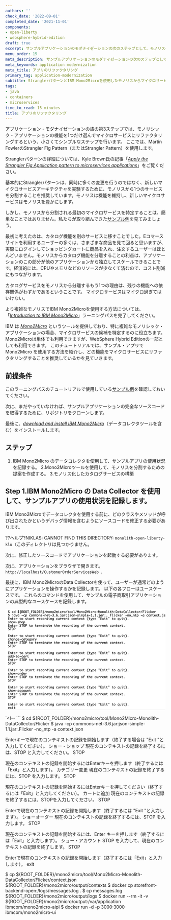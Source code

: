 ```yaml
---
authors: ''
check_date: '2022-09-01'
completed_date: '2021-11-01'
components:
- open-liberty
- websphere-hybrid-edition
draft: true
excerpt: サンプルアプリケーションのモダナイゼーションの次のステップとして、モノリスの機能の1つをマイクロサービスにリファクタリングします。
menu_order: 15
meta_description: サンプルアプリケーションのモダナイゼーションの次のステップとして、モノリスの機能の1つをマイクロサービスにリファクタリングします。
meta_keywords: application modernization
meta_title: アプリのリファクタリング
primary_tag: application-modernization
subtitle: StranglerパターンとIBM Mono2Microを使用したモノリスからマイクロサービスへのリファクタリング
tags:
- java
- containers
- microservices
time_to_read: 15 minutes
title: アプリのリファクタリング
---
```


アプリケーション・モダナイゼーションの旅の第3ステップでは、モノリシック・アプリケーションの機能を1つだけ選んでマイクロサービスにリファクタリングするという、小さくてシンプルなステップを行います。  ここでは、Martin FowlerのStrangler Fig Pattern（またはStrangler Pattern）を使用します。

<sidebar><p>Stranglerパターンの詳細については、Kyle Brown氏の記事「<a href="https://developer.ibm.com/articles/cl-strangler-application-pattern-microservices-apps-trs/" target="_blank" rel="noopener noreferrer">_Apply the Strangler Fig Application pattern to microservices applications_</a>」をご覧ください。</p></sidebar>

基本的にStranglerパターンは、同時に多くの変更を行うのではなく、新しいマイクロサービスアーキテクチャを実験するために、モノリスから1つのサービスを分割することを推奨しています。モノリスは機能を維持し、新しいマイクロサービスはモノリスを豊かにします。

しかし、モノリスから分割される最初のマイクロサービスを特定することは、簡単なことではありません。私たちが取り組んできた[サンプル例](/learningpaths/get-started-application-modernization/modernizing-apps-step-by-step/architecture-sample-app/)を見てみましょう。

最初に考えたのは、カタログ機能を別のサービスに移すことでした。Eコマースサイトを利用するユーザーの多くは、さまざまな商品を見て回ると思いますが、実際にログインしてショッピングカートに商品を入れ、注文するユーザーはほとんどいません。モノリスからカタログ機能を分離することの利点は、アプリケーションのこの部分が他のアプリケーションから独立してスケールできることです。経済的には、CPUやメモリなどのリソースが少なくて済むので、コスト削減にもつながります。

カタログサービスをモノリスから分離するもう1つの理由は、残りの機能への依存関係がわずかであるということです。  マイクロサービスはマイクロ過ぎてはいけない。

<sidebar>より複雑なモノリスでIBM Mono2Microを使用する方法については、「<a href="https://developer.ibm.com/learningpaths/intro-ibm-mono2micro/" target="_blank" rel="noopener noreferrer">_Introduction to IBM Mono2Micro_</a>」ラーニングパスを完了してください。</sidebar>

IBM は <a href="https://www.ibm.com/jp-ja/cloud/blog/announcements/ibm-mono2micro" target="_blank" rel="noopener noreferrer">_Mono2Micro_</a> というツールを提供しており、特に複雑なモノリシック・アプリケーションの場合、マイクロサービスの候補を特定するのに役立ちます。  Mono2Microは単体でも利用できますが、WebSphere Hybrid Editionの一部としても利用できます。  このチュートリアルでは、サンプル・アプリで Mono2Micro を使用する方法を紹介し、どの機能をマイクロサービスにリファクタリングすることを推奨しているかを見ていきます。

## 前提条件

このラーニングパスのチュートリアルで使用している[サンプル例](/learningpaths/get-started-application-modernization/modernizing-apps-step-by-step/architecture-sample-app/)を確認しておいてください。

次に、まだやっていなければ、サンプルアプリケーションの完全なソースコードを取得するために、リポジトリをクローンします。


最後に、<a href="https://www.ibm.com/docs/en/mono2micro?topic=installing-mono2micro" target="_blank" rel="noopener noreferrer">_download and install IBM Mono2Micro_</a>（データコレクタツールを含む）をインストールします。

## ステップ

1. IBM Mono2Micro のデータコレクタを使用して、サンプルアプリの使用状況を記録する。
2.Mono2Microツールを使用して、モノリスを分割するための提案を作成する。
3.モノリス化したカタログサービスの構築

## Step 1.IBM Mono2Micro の Data Collector を使用して、サンプルアプリの使用状況を記録します。

IBM Mono2Microでデータコレクタを使用する前に、どのクラスやメソッドが呼び出されたかというデバッグ情報を含むようにソースコードを修正する必要があります。

??ヘルプ?NIKLAS: CANNOT FIND THIS DIRECTORY: `monolith-open-liberty-klu`（このディレクトリは見つかりません。


次に、修正したソースコードでアプリケーションを起動する必要があります。


次に、アプリケーションをブラウザで開きます。  `http://localhost/CustomerOrderServicesWeb `.

最後に、IBM Mono2MicroのData Collectorを使って、ユーザーが通常どのようにアプリケーションを操作するかを記録します。  以下の各フローはユースケースです。  これらのコマンドを使用して、サンプルの電子商取引アプリケーションの典型的なユースケースを記録します。

![コマンドと出力のターミナルウィンドウのスクリーンショット](images/record-use-case.png)

<!-- フォーマットの問題を避けるためにスクリーンショットを撮りました -->
`<!-- ```
$ cd ${ROOT_FOLDER}/mono2micro/tool/Mono2Micro-Monolith-DataCollector/Flicker
$ java -cp commons-net-3.6.jar:json-simple-1.1.jar:.Flicker -no_ntp -a context.json

Enterキーで現在のコンテキストの記録を開始します（終了する場合は "Exit "と入力してください）。
ショー・ショップ
現在のコンテキストの記録を終了するには、STOP と入力してください。
STOP

現在のコンテキストの記録を開始するにはEnterキーを押します（終了するには「Exit」と入力します）。
カテゴリー変更
現在のコンテキストの記録を終了するには、STOP を入力します。
STOP

現在のコンテキストの記録を開始するにはEnterキーを押してください（終了するには「Exit」と入力してください）。
カートに追加
現在のコンテキストの記録を終了するには、STOPを入力してください。
STOP

Enterで現在のコンテキストの記録を開始します（終了するには "Exit "と入力します）。
ショーオーダー
現在のコンテキストの記録を終了するには、STOP を入力します。
STOP

現在のコンテキストの記録を開始するには、Enter キーを押します（終了するには「Exit」と入力します）。
ショー・アカウント
STOP を入力して、現在のコンテキストの記録を終了します。
STOP

Enterで現在のコンテキストの記録を開始します（終了するには「Exit」と入力します）。
exit

$ cp ${ROOT_FOLDER}/mono2micro/tool/Mono2Micro-Monolith-DataCollector/Flicker/context.json ${ROOT_FOLDER}/mono2micro/output/contexts
$ docker cp storefront-backend-open:/logs/messages.log .
$ cp messages.log ${ROOT_FOLDER}/mono2micro/output/logs
$ docker run --rm -it -v ${ROOT_FOLDER}/mono2micro/output:/var/application ibmcom/mono2micro-aipl
$ docker run -d -p 3000:3000 ibmcom/mono2micro-ui